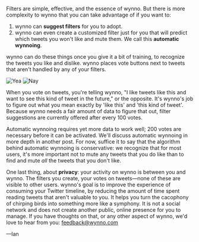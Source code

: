 Filters are simple, effective, and the essence of wynno. But there is more complexity to wynno that you can take advantage of if you want to:

1. wynno can **suggest filters** for you to adopt.
2. wynno can even create a customized filter just for you that will predict which tweets you won't like and mute them. We call this **automatic wynnoing**.

wynno can do these things once you give it a bit of training, to recognize the tweets you like and dislike. wynno places vote buttons next to tweets that aren't handled by any of your filters.

![Yea](images/checkmark-circle.svg)
![Nay](images/cancel-circle.svg)

When you vote on tweets, you're telling wynno, "I like tweets like this and want to see this kind of tweet in the future," or the opposite. It's wynno's job to figure out what you mean exactly by 'like this' and 'this kind of tweet'. Because wynno needs a fair amount of data to figure that out, filter suggestions are currently offered after every 100 votes.

Automatic wynnoing requires yet more data to work well; 200 votes are necessary before it can be activated. We'll discuss automatic wynnoing in more depth in another post. For now, suffice it to say that the algorithm behind automatic wynnoing is conservative: we recognize that for most users, it's more important not to mute any tweets that you do like than to find and mute *all* the tweets that you don't like.

One last thing, about **privacy**: your activity on wynno is between you and wynno. The filters you create, your votes on tweets&mdash;none of these are visible to other users. wynno's goal is to improve the experience of consuming your Twitter timeline, by reducing the amount of time spent reading tweets that aren't valuable to you. It helps you turn the cacophony of chirping birds into something more like a symphony. It is not a social network and does not create another public, online presence for you to manage. If you have thoughts on that, or any other aspect of wynno, we'd love to hear from you: [feedback@wynno.com](mailto:feedback@wynno.com)

&mdash;Ian
